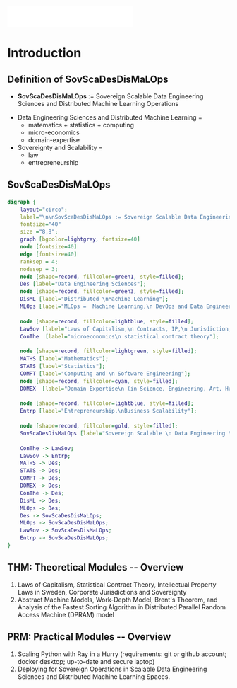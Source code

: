 ![VakeWorks logo](images/VakeWorksTM_white_284.png)
<!-- <img src="images/VakeWorksTM_284.png" alt="VakeWorks logo"> -->

# Introduction

## Definition of SovScaDesDisMaLOps  

* **SovScaDesDisMaLOps** := Sovereign Scalable Data Engineering Sciences and Distributed Machine Learning Operations

- Data Engineering Sciences and Distributed Machine Learning =
    - matematics + statistics + computing 
    - micro-economics 
    - domain-expertise
- Sovereignty and Scalability =
    - law  
    - entrepreneurship

## SovScaDesDisMaLOps 

```dot process
digraph {
    layout="circo";
    label="\n\nSovScaDesDisMaLOps := Sovereign Scalable Data Engineering Sciences and Distributed Machine Learning Operations"
    fontsize="40"
    size ="8,8";
    graph [bgcolor=lightgray, fontsize=40]
    node [fontsize=40]
    edge [fontsize=40]
    ranksep = 4;
    nodesep = 3;
    node [shape=record, fillcolor=green1, style=filled];
    Des [label="Data Engineering Sciences"];
    node [shape=record, fillcolor=green3, style=filled];
    DisML [label="Distributed \nMachine Learning"];
    MLOps [label="MLOps =  Machine Learning,\n DevOps and Data Engineering"];

    node [shape=record, fillcolor=lightblue, style=filled];
    LawSov [label="Laws of Capitalism,\n Contracts, IP,\n Jurisdiction, Sovereignty"];
    ConThe  [label="microeconomics\n statistical contract theory"];
    
    node [shape=record, fillcolor=lightgreen, style=filled];
    MATHS [label="Mathematics"];
    STATS [label="Statistics"];
    COMPT [label="Computing and \n Software Engineering"];
    node [shape=record, fillcolor=cyan, style=filled];
    DOMEX  [label="Domain Expertise\n (in Science, Engineering, Art, Humanities, etc.)"];

    node [shape=record, fillcolor=lightblue, style=filled];
    Entrp [label="Entrepreneurship,\nBusiness Scalability"];

    node [shape=record, fillcolor=gold, style=filled];
    SovScaDesDisMaLOps [label="Sovereign Scalable \n Data Engineering Sciences and\n Distributed Machine Learning Operations"];
    
    ConThe -> LawSov;
    LawSov -> Entrp;
    MATHS -> Des;
    STATS -> Des;
    COMPT -> Des;
    DOMEX -> Des;
    ConThe -> Des;
    DisML -> Des; 
    MLOps -> Des; 
    Des -> SovScaDesDisMaLOps; 
    MLOps -> SovScaDesDisMaLOps; 
    LawSov -> SovScaDesDisMaLOps; 
    Entrp -> SovScaDesDisMaLOps; 
}
```

## THM: Theoretical Modules -- Overview

1. Laws of Capitalism, Statistical Contract Theory, Intellectual Property Laws in Sweden, Corporate Jurisdictions and Sovereignty  
2. Abstract Machine Models, Work-Depth Model, Brent's Theorem, and Analysis of the Fastest Sorting Algorithm in Distributed Parallel Random Access Machine (DPRAM) model

## PRM: Practical Modules -- Overview

1. Scaling Python with Ray in a Hurry (requirements: git or github account; docker desktop; up-to-date and secure laptop)
2. Deploying for Sovereign Operations in Scalable Data Engineering Sciences and Distributed Machine Learning Spaces.


